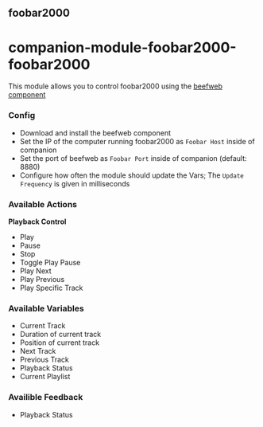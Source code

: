 ## foobar2000

# companion-module-foobar2000-foobar2000

This module allows you to control foobar2000 using the [beefweb component](https://www.foobar2000.org/components/view/foo_beefweb)

### Config

- Download and install the beefweb component
- Set the IP of the computer running foobar2000 as `Foobar Host` inside of companion
- Set the port of beefweb as `Foobar Port` inside of companion (default: 8880)
- Configure how often the module should update the Vars; The `Update Frequency` is given in milliseconds

### Available Actions

**Playback Control**

- Play
- Pause
- Stop
- Toggle Play Pause
- Play Next
- Play Previous
- Play Specific Track

### Available Variables

- Current Track
- Duration of current track
- Position of current track
- Next Track
- Previous Track
- Playback Status
- Current Playlist

### Availible Feedback

- Playback Status
